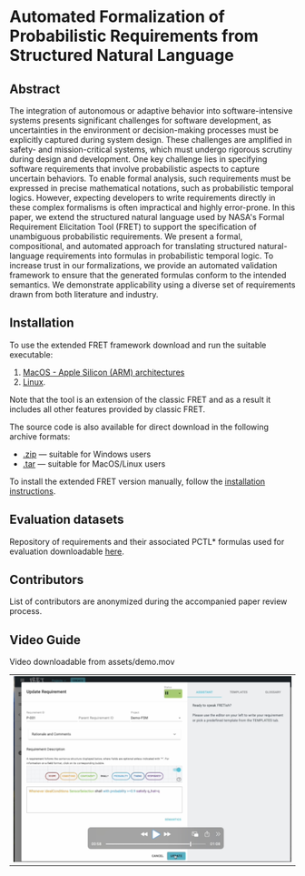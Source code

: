Automated Formalization of Probabilistic Requirements from Structured Natural Language
=============================================

Abstract
------------
The integration of autonomous or adaptive behavior into software-intensive systems presents significant challenges for software development, as uncertainties in the environment or decision-making processes must be explicitly captured during system design. These challenges are amplified in safety- and mission-critical systems, which must undergo rigorous scrutiny during design and development. One key challenge lies in specifying software requirements that involve probabilistic aspects to capture uncertain behaviors. To enable formal analysis, such requirements must be expressed in precise mathematical notations, such as probabilistic temporal logics. However, expecting developers to write requirements directly in these complex formalisms is often impractical and highly error-prone. In this paper, we extend the structured natural language used by NASA's Formal Requirement Elicitation Tool (FRET) to support the specification of unambiguous probabilistic requirements. We present a formal, compositional, and automated approach for translating structured natural-language requirements into formulas in probabilistic temporal logic. To increase trust in our formalizations, we provide an automated validation framework to ensure that the generated formulas conform to the intended semantics. We demonstrate applicability using a diverse set of requirements drawn from both literature and industry.


Installation
------------
To use the extended FRET framework download and run the suitable executable:
1) [MacOS - Apple Silicon (ARM) architectures](https://github.com/Gricel-lee/FRET-Anonymous/blob/main/executables/FRET-darwin-arm64.tgz)
2) [Linux](https://github.com/Gricel-lee/FRET-Anonymous/blob/main/executables/FRET-linux-x64.tgz).

Note that the tool is an extension of the classic FRET and as a result it includes all other features provided by classic FRET.

The source code is also available for direct download in the following archive formats:
- [.zip](https://github.com/Gricel-lee/FRET-Anonymous/blob/main/fret-3.0.0.zip) — suitable for Windows users
- [.tar](https://raw.githubusercontent.com/Gricel-lee/FRET-Anonymous/main/fret-3.0.0.tar) — suitable for MacOS/Linux users

To install the extended FRET version manually, follow the [installation instructions](https://github.com/Gricel-lee/FRET-Anonymous/blob/main/fret-electron/docs/_media/installingFRET/installationInstructions.md).

Evaluation datasets
---------
Repository of requirements and their associated PCTL* formulas used for evaluation downloadable [here](https://github.com/Gricel-lee/FRET-Anonymous/tree/main/FRET-paper-evaluation).

Contributors
------------

List of contributors are anonymized during the accompanied paper review process.

Video Guide
-------
Video downloadable from assets/demo.mov

<table>
  <tr>
    <td>
      <a href="https://raw.githubusercontent.com/Gricel-lee/FRET-Anonymous/main/assets/demo.mov">
        <img src="https://raw.githubusercontent.com/Gricel-lee/FRET-Anonymous/main/assets/preview.jpg" alt="Image 1" width="700">
      </a>
    </td>
  </tr>
  <tr>
</table>

